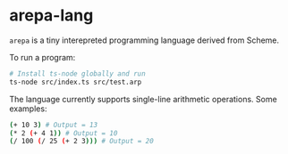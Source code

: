 # arepa-lang

`arepa` is a tiny interepreted programming language derived from Scheme.

To run a program:

```bash
# Install ts-node globally and run
ts-node src/index.ts src/test.arp
```

The language currently supports single-line arithmetic operations. Some examples:

```bash
(+ 10 3) # Output = 13
(* 2 (+ 4 1)) # Output = 10
(/ 100 (/ 25 (+ 2 3))) # Output = 20
```
